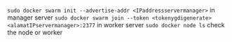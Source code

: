 `sudo docker swarm init --advertise-addr <IPaddressservermanager>` in manager server
`sudo docker swarm join --token <tokenygdigenerate> <alamatIPservermanager>:2377` in worker server
`sudo docker node ls` check the node or worker 
